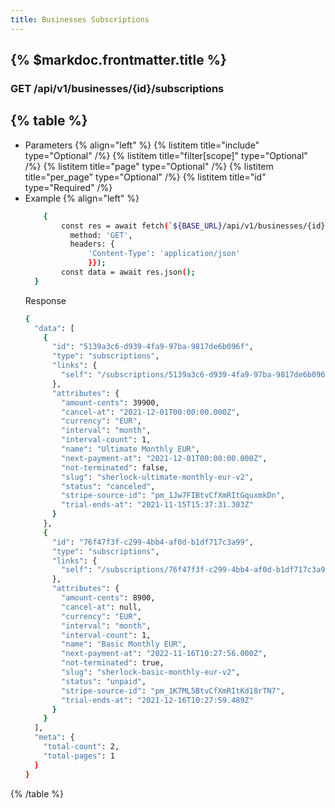 ```yaml
---
title: Businesses Subscriptions
---
```


## {% $markdoc.frontmatter.title %}

### GET /api/v1/businesses/{id}/subscriptions
{% table %}
---
* Parameters {% align="left" %}
  {% listitem title="include" type="Optional" /%}
  {% listitem title="filter[scope]" type="Optional" /%}
  {% listitem title="page" type="Optional" /%}
  {% listitem title="per_page" type="Optional" /%}
  {% listitem title="id" type="Required" /%}
* Example {% align="left" %}
  ```bash
      {
          const res = await fetch(`${BASE_URL}/api/v1/businesses/{id}/subscriptions`, {
            method: 'GET',
            headers: {
                'Content-Type': 'application/json'
                }});
          const data = await res.json();
    }
  ```
  Response
  ```bash
  {
    "data": [
      {
        "id": "5139a3c6-d939-4fa9-97ba-9817de6b096f",
        "type": "subscriptions",
        "links": {
          "self": "/subscriptions/5139a3c6-d939-4fa9-97ba-9817de6b096f"
        },
        "attributes": {
          "amount-cents": 39900,
          "cancel-at": "2021-12-01T00:00:00.000Z",
          "currency": "EUR",
          "interval": "month",
          "interval-count": 1,
          "name": "Ultimate Monthly EUR",
          "next-payment-at": "2021-12-01T00:00:00.000Z",
          "not-terminated": false,
          "slug": "sherlock-ultimate-monthly-eur-v2",
          "status": "canceled",
          "stripe-source-id": "pm_1Jw7FIBtvCfXmRItGquxmkDn",
          "trial-ends-at": "2021-11-15T15:37:31.303Z"
        }
      },
      {
        "id": "76f47f3f-c299-4bb4-af0d-b1df717c3a99",
        "type": "subscriptions",
        "links": {
          "self": "/subscriptions/76f47f3f-c299-4bb4-af0d-b1df717c3a99"
        },
        "attributes": {
          "amount-cents": 8900,
          "cancel-at": null,
          "currency": "EUR",
          "interval": "month",
          "interval-count": 1,
          "name": "Basic Monthly EUR",
          "next-payment-at": "2022-11-16T10:27:56.000Z",
          "not-terminated": true,
          "slug": "sherlock-basic-monthly-eur-v2",
          "status": "unpaid",
          "stripe-source-id": "pm_1K7ML5BtvCfXmRItKd18rTN7",
          "trial-ends-at": "2021-12-16T10:27:59.489Z"
        }
      }
    ],
    "meta": {
      "total-count": 2,
      "total-pages": 1
    }
  }
  ```
{% /table %}